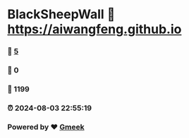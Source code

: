 # BlackSheepWall :link: https://aiwangfeng.github.io 
### :page_facing_up: [5](https://aiwangfeng.github.io/tag.html) 
### :speech_balloon: 0 
### :hibiscus: 1199 
### :alarm_clock: 2024-08-03 22:55:19 
### Powered by :heart: [Gmeek](https://github.com/Meekdai/Gmeek)
